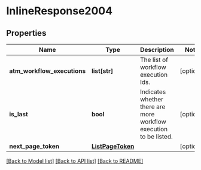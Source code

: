 # InlineResponse2004

## Properties
Name | Type | Description | Notes
------------ | ------------- | ------------- | -------------
**atm_workflow_executions** | **list[str]** | The list of workflow execution Ids. | [optional] 
**is_last** | **bool** | Indicates whether there are more workflow execution to be listed. | [optional] 
**next_page_token** | [**ListPageToken**](ListPageToken.md) |  | [optional] 

[[Back to Model list]](../README.md#documentation-for-models) [[Back to API list]](../README.md#documentation-for-api-endpoints) [[Back to README]](../README.md)

